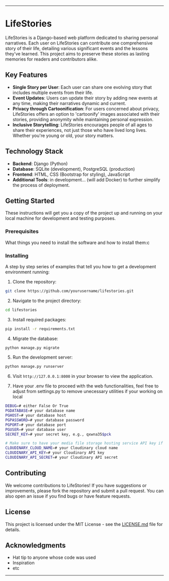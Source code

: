 
---

# LifeStories

LifeStories is a Django-based web platform dedicated to sharing personal narratives. Each user on LifeStories can contribute one comprehensive story of their life, detailing various significant events and the lessons they’ve learned. This project aims to preserve these stories as lasting memories for readers and contributors alike.

## Key Features

- **Single Story per User**: Each user can share one evolving story that includes multiple events from their life.
- **Event Updates**: Users can update their story by adding new events at any time, making their narratives dynamic and current.
- **Privacy through Cartoonification**: For users concerned about privacy, LifeStories offers an option to 'cartoonify' images associated with their stories, providing anonymity while maintaining personal expression.
- **Inclusive Storytelling**: LifeStories encourages people of all ages to share their experiences, not just those who have lived long lives. Whether you're young or old, your story matters.

## Technology Stack

- **Backend**: Django (Python)
- **Database**: SQLite (development), PostgreSQL (production)
- **Frontend**: HTML, CSS (Bootstrap for styling), JavaScript
- **Additional Tools**: in development... (will add Docker) to further simplify the process of deployment.

## Getting Started

These instructions will get you a copy of the project up and running on your local machine for development and testing purposes.

### Prerequisites

What things you need to install the software and how to install them:c

### Installing

A step by step series of examples that tell you how to get a development environment running:

1. Clone the repository:
```bash
git clone https://github.com/yourusername/lifestories.git
```

2. Navigate to the project directory:
```bash
cd lifestories
```

3. Install required packages:
```bash
pip install -r requirements.txt
```

4. Migrate the database:
```bash
python manage.py migrate
```

5. Run the development server:
```bash
python manage.py runserver
```

6. Visit `http://127.0.0.1:8000` in your browser to view the application.

7. Have your .env file to proceed with the web functionalities, feel free to adjust from settings.py to remove unecessary utilities if your working on local
```bash
DEBUG=# either False Or True
PGDATABASE=# your database name
PGHOST=# your database host
PGPASSWORD=# your database password
PGPORT=# your database port
PGUSER=# your database user
SECRET_KEY=# your secret key, e.g., qxwna35$pck

# Make sure to have your media file storage hosting service API key if you deploy, else remove cloudinary from installed_apps in settings.py
CLOUDINARY_CLOUD_NAME=# your Cloudinary cloud name
CLOUDINARY_API_KEY=# your Cloudinary API key
CLOUDINARY_API_SECRET=# your Cloudinary API secret

```

## Contributing

We welcome contributions to LifeStories! If you have suggestions or improvements, please fork the repository and submit a pull request. You can also open an issue if you find bugs or have feature requests.

## License

This project is licensed under the MIT License - see the [LICENSE.md](LICENSE.md) file for details.

## Acknowledgments

- Hat tip to anyone whose code was used
- Inspiration
- etc

---
